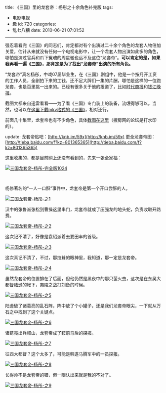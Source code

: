 title: 《三国》里的龙套帝：杨彤之十余角色补完版
tags:
  - 电影电视
  - 趣
id: 720
categories:
  - 乱七八糟
date: 2010-06-21 07:01:52
---

强忍着看完《三国》的同志们，肯定都对有个出演过二十余个角色的龙套人物倍加关爱，估计从来就没有任何一个电视电影中，让一个龙套人物出演如此多的角色，哪怕是演过官兵和爪下冤魂的周星驰也远不及这位&ldquo;龙套帝&rdquo;。**可以肯定的是，如果我再看一遍《三国》，那肯定是为了找出&ldquo;龙套帝&rdquo;出演的所有角色。**

&ldquo;龙套帝&rdquo;真名杨彤，中戏07届毕业生，在《三国》剧组中，他是一个按月开工资的工作人员，全剧拍下来的工钱，还不足大牌们一集的片酬，哪怕是这样的一位跑龙套，也是百里挑一出来的。已经有很多关于他的报道了，比如[时代商报](http://news.lnd.com.cn/htm/2010-06/09/content_1272863.htm)和[钱江晚报](http://news.xinhuanet.com/society/2010-05/29/c_12157033.htm)。

截图大都来自迅雷看看&mdash;&mdash;为了看《三国》专门装上的装备，流氓得够可以。当然，也可以在[这里下载mkv格式的《三国》](http://www.dygod.net/html/tv/hepai/guochan/20100503/25869.html)，相对还行。

前面几十集里，龙套帝也有不少角色，具体[截图在这里](http://szbbs.soufun.com/2810340464~-1~3169/65234296_65234296.htm)（搜房网的论坛是打水印的）。

update: 龙套帝贴吧：[http://knb.im/59x](http://knb.im/59x) 更全龙套帝图：[http://tieba.baidu.com/f?kz=801365365](http://tieba.baidu.com/f?kz=801365365)

这里收集的，都是目前网上还没有看到的，先来一张全家福：

<!--more-->

[![](/upfile/2010/06/三国龙套帝-杨彤-完全版1024.jpg "三国龙套帝-杨彤-完全版1024")](/upfile/2010/06/三国龙套帝-杨彤-完全版1024.jpg)

&nbsp;

杨修著名的&ldquo;一人一口酥&rdquo;事件中，龙套帝是第一个开口尝酥的人。

[![](/upfile/2010/06/三国龙套帝-杨彤-之1.jpg "三国龙套帝-杨彤-之1")](/upfile/2010/06/三国龙套帝-杨彤-之1.jpg)

汉中的张鲁派张松到曹操这里串门，龙套帝就成了压强龙的地头蛇，负责收取开路费。

[![](/upfile/2010/06/三国龙套帝-杨彤-之2.jpg "三国龙套帝-杨彤-之2")](/upfile/2010/06/三国龙套帝-杨彤-之2.jpg)

这次记不清了，好像是袁绍派着去要田丰的首级。

[![](/upfile/2010/06/三国龙套帝-杨彤-之3.jpg "三国龙套帝-杨彤-之3")](/upfile/2010/06/三国龙套帝-杨彤-之3.jpg)

这次真记不清了，不过，那拉耸的眼神里，我知道，那一定是龙套帝。

[![](/upfile/2010/06/三国龙套帝-杨彤-之4.jpg "三国龙套帝-杨彤-之4")](/upfile/2010/06/三国龙套帝-杨彤-之4.jpg)

虽然龙套帝的位置排在了后面，但他仍然是黑夜中的那只萤火虫，这次是在东吴大都督陆逊的帐下，夷陵之战打刘备的时候。

[![](/upfile/2010/06/三国龙套帝-杨彤-之5.jpg "三国龙套帝-杨彤-之5")](/upfile/2010/06/三国龙套帝-杨彤-之5.jpg)

陆逊破了诸葛亮的乱石阵，阵中放了个小罐子，还是我们龙套帝眼尖，一下就从万石之中找到了这个关键点。

[![](/upfile/2010/06/三国龙套帝-杨彤-之6.jpg "三国龙套帝-杨彤-之6")](/upfile/2010/06/三国龙套帝-杨彤-之6.jpg)

诸葛亮出兵祁山，龙套帝成了鞍前马后的探报。

[![](/upfile/2010/06/三国龙套帝-杨彤-之7.jpg "三国龙套帝-杨彤-之7")](/upfile/2010/06/三国龙套帝-杨彤-之7.jpg)

征西大都督？这个太多了，可能是韩遂马腾军中的一员探报。

[![](/upfile/2010/06/三国龙套帝-杨彤-之8.jpg "三国龙套帝-杨彤-之8")](/upfile/2010/06/三国龙套帝-杨彤-之8.jpg)

长得帅不是龙套帝的错，但一眼认出来就是我的不对了。

[![](/upfile/2010/06/三国龙套帝-杨彤-之9.png "三国龙套帝-杨彤-之9")](/upfile/2010/06/三国龙套帝-杨彤-之9.png)